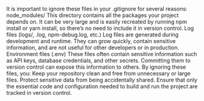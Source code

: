 
It is important to ignore these files in your .gitignore for several reasons:
node_modules/
This directory contains all the packages your project depends on. It can be very large and is easily recreated by running npm install or yarn install, so there’s no need to include it in version control.
Log files (logs/, .log, npm-debug.log, etc.)
Log files are generated during development and runtime. They can grow quickly, contain sensitive information, and are not useful for other developers or in production.
Environment files (.env)
These files often contain sensitive information such as API keys, database credentials, and other secrets. Committing them to version control can expose this information to others.
By ignoring these files, you:
Keep your repository clean and free from unnecessary or large files.
Protect sensitive data from being accidentally shared.
Ensure that only the essential code and configuration needed to build and run the project are tracked in version control.
